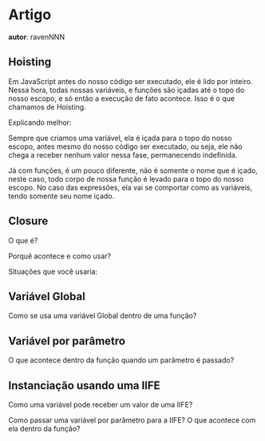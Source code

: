# Artigo
**autor**: ravenNNN

## Hoisting

Em JavaScript antes do nosso código ser executado,
ele é lido por inteiro. Nessa hora, todas nossas variáveis,
e funções são içadas até o topo do nosso escopo,
e só então a execução de fato acontece.
Isso é o que chamamos de Hoisting.

Explicando melhor:

Sempre que criamos uma variável, ela é içada para o topo do nosso escopo,
antes mesmo do nosso código ser executado, ou seja,
ele não chega a receber nenhum valor nessa fase, permanecendo indefinida.

Já com funções, é um pouco diferente,
não é somente o nome que é içado, neste caso,
todo corpo de nossa função é levado para o topo do nosso escopo.
No caso das expressões, ela vai se comportar como as variáveis,
tendo somente seu nome içado.

## Closure

O que é?

Porquê acontece e como usar?

Situações que você usaria:

## Variável Global

Como se usa uma variável Global dentro de uma função?

## Variável por parâmetro

O que acontece dentro da função quando um parâmetro é passado?

## Instanciação usando uma IIFE

Como uma variável pode receber um valor de uma IIFE?

Como passar uma variável por parâmetro para a IIFE? O que acontece com ela dentro da função?
